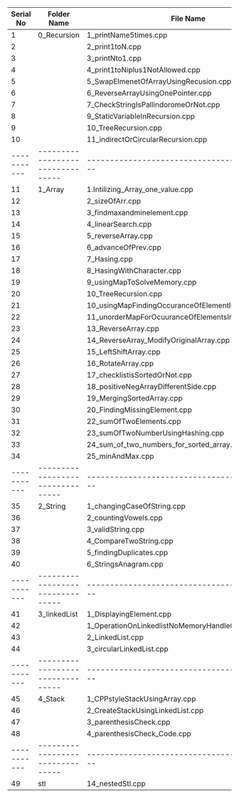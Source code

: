 | Serial No | Folder Name                    | File Name                                    |
|-----------|--------------------------------|----------------------------------------------|
| 1         | 0_Recursion                    | 1_printName5times.cpp                         |
| 2         |                                | 2_print1toN.cpp                               |
| 3         |                                | 3_printNto1.cpp                               |
| 4         |                                | 4_print1toNiplus1NotAllowed.cpp               |
| 5         |                                | 5_SwapElmenetOfArrayUsingRecusion.cpp         |
| 6         |                                | 6_ReverseArrayUsingOnePointer.cpp             |
| 7         |                                | 7_CheckStringIsPallindoromeOrNot.cpp          |
| 8         |                                | 9_StaticVariableInRecursion.cpp               |
| 9         |                                | 10_TreeRecursion.cpp                          |
| 10        |                                | 11_indirectOrCircularRecursion.cpp            |
|-----------|--------------------------------|----------------------------------------------|
| 11        | 1_Array                        | 1.Intilizing_Array_one_value.cpp              |
| 12        |                                | 2_sizeOfArr.cpp                               |
| 13        |                                | 3_findmaxandminelement.cpp                    |
| 14        |                                | 4_linearSearch.cpp                            |
| 15        |                                | 5_reverseArray.cpp                            |
| 16        |                                | 6_advanceOfPrev.cpp                           |
| 17        |                                | 7_Hasing.cpp                                  |
| 18        |                                | 8_HasingWithCharacter.cpp                     |
| 19        |                                | 9_usingMapToSolveMemory.cpp                   |
| 20        |                                | 10_TreeRecursion.cpp                          |
| 21        |                                | 10_usingMapFindingOccuranceOfElementInString.cpp |
| 22        |                                | 11_unorderMapForOcuuranceOfElementsInString.cpp |
| 23        |                                | 13_ReverseArray.cpp                           |
| 24        |                                | 14_ReverseArray_ModifyOriginalArray.cpp       |
| 25        |                                | 15_LeftShiftArray.cpp                         |
| 26        |                                | 16_RotateArray.cpp                            |
| 27        |                                | 17_checklistisSortedOrNot.cpp                 |
| 28        |                                | 18_positiveNegArrayDifferentSide.cpp          |
| 29        |                                | 19_MergingSortedArray.cpp                     |
| 30        |                                | 20_FindingMissingElement.cpp                  |
| 31        |                                | 22_sumOfTwoElements.cpp                       |
| 32        |                                | 23_sumOfTwoNumberUsingHashing.cpp             |
| 33        |                                | 24_sum_of_two_numbers_for_sorted_array.cpp    |
| 34        |                                | 25_minAndMax.cpp                              |
|-----------|--------------------------------|----------------------------------------------|
| 35        | 2_String                       | 1_changingCaseOfString.cpp                    |
| 36        |                                | 2_countingVowels.cpp                          |
| 37        |                                | 3_validString.cpp                             |
| 38        |                                | 4_CompareTwoString.cpp                        |
| 39        |                                | 5_findingDuplicates.cpp                       |
| 40        |                                | 6_StringsAnagram.cpp                          |
|-----------|--------------------------------|----------------------------------------------|
| 41        | 3_linkedList                   | 1_DisplayingElement.cpp                       |
| 42        |                                | 1_OperationOnLinkedlistNoMemoryHandleCodeElement.cpp |
| 43        |                                | 2_LinkedList.cpp                              |
| 44        |                                | 3_circularLinkedList.cpp                      |
|-----------|--------------------------------|----------------------------------------------|
| 45        | 4_Stack                        | 1_CPPstyleStackUsingArray.cpp                 |
| 46        |                                | 2_CreateStackUsingLinkedList.cpp              |
| 47        |                                | 3_parenthesisCheck.cpp                        |
| 48        |                                | 4_parenthesisCheck_Code.cpp                   |
|-----------|--------------------------------|----------------------------------------------|
| 49        | stl                            | 14_nestedStl.cpp                              |